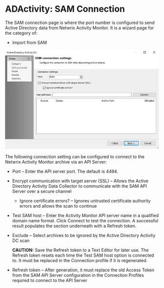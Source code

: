 # ADActivity: SAM Connection

The SAM connection page is where the port number is configured to send Active Directory data from Netwrix Activity Monitor. It is a wizard page for the category of:

- Import from SAM

![Active Directory Activity DC wizard SAM connection settings page](../../../../../../static/img/product_docs/activitymonitor/config/activedirectory/namconnection.webp)

The following connection setting can be configured to connect to the Netwrix Activity Monitor archive via an API Server:

- Port – Enter the API server port. The default is 4494.
- Encrypt communication with target server (SSL) – Allows the Active Directory Activity Data Collector to communicate with the SAM API Server over a secure channel

  - Ignore certificate errors? – Ignores untrusted certificate authority errors and allows the scan to continue
- Test SAM host – Enter the Activity Monitor API server name in a qualified domain name format. Click Connect to test the connection. A successful result populates the section underneath with a Refresh token.
- Exclude – Select archives to be ignored by the Active Directory Activity DC scan

  __CAUTION:__ Save the Refresh token to a Text Editor for later use. The Refresh token resets each time the Test SAM host option is connected to. It must be replaced in the Connection profile if it is regenerated.
- Refresh token – After generation, it must replace the old Access Token from the SAM API Server configuration in the Connection Profiles required to connect to the API Server
